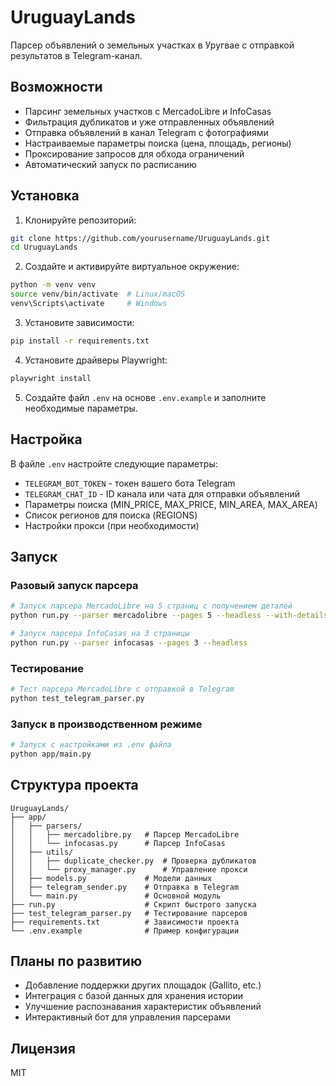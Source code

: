 # UruguayLands

Парсер объявлений о земельных участках в Уругвае с отправкой результатов в Telegram-канал.

## Возможности

- Парсинг земельных участков с MercadoLibre и InfoCasas
- Фильтрация дубликатов и уже отправленных объявлений
- Отправка объявлений в канал Telegram с фотографиями
- Настраиваемые параметры поиска (цена, площадь, регионы)
- Проксирование запросов для обхода ограничений
- Автоматический запуск по расписанию

## Установка

1. Клонируйте репозиторий:
```bash
git clone https://github.com/yourusername/UruguayLands.git
cd UruguayLands
```

2. Создайте и активируйте виртуальное окружение:
```bash
python -m venv venv
source venv/bin/activate  # Linux/macOS
venv\Scripts\activate     # Windows
```

3. Установите зависимости:
```bash
pip install -r requirements.txt
```

4. Установите драйверы Playwright:
```bash
playwright install
```

5. Создайте файл `.env` на основе `.env.example` и заполните необходимые параметры.

## Настройка

В файле `.env` настройте следующие параметры:

- `TELEGRAM_BOT_TOKEN` - токен вашего бота Telegram
- `TELEGRAM_CHAT_ID` - ID канала или чата для отправки объявлений
- Параметры поиска (MIN_PRICE, MAX_PRICE, MIN_AREA, MAX_AREA)
- Список регионов для поиска (REGIONS)
- Настройки прокси (при необходимости)

## Запуск

### Разовый запуск парсера

```bash
# Запуск парсера MercadoLibre на 5 страниц с получением деталей
python run.py --parser mercadolibre --pages 5 --headless --with-details

# Запуск парсера InfoCasas на 3 страницы
python run.py --parser infocasas --pages 3 --headless 
```

### Тестирование

```bash
# Тест парсера MercadoLibre с отправкой в Telegram
python test_telegram_parser.py
```

### Запуск в производственном режиме

```bash
# Запуск с настройками из .env файла
python app/main.py
```

## Структура проекта

```
UruguayLands/
├── app/
│   ├── parsers/
│   │   ├── mercadolibre.py   # Парсер MercadoLibre
│   │   └── infocasas.py      # Парсер InfoCasas
│   ├── utils/
│   │   ├── duplicate_checker.py  # Проверка дубликатов
│   │   └── proxy_manager.py      # Управление прокси
│   ├── models.py             # Модели данных
│   ├── telegram_sender.py    # Отправка в Telegram
│   └── main.py               # Основной модуль
├── run.py                    # Скрипт быстрого запуска
├── test_telegram_parser.py   # Тестирование парсеров
├── requirements.txt          # Зависимости проекта
└── .env.example              # Пример конфигурации
```

## Планы по развитию

- Добавление поддержки других площадок (Gallito, etc.)
- Интеграция с базой данных для хранения истории
- Улучшение распознавания характеристик объявлений
- Интерактивный бот для управления парсерами

## Лицензия

MIT 